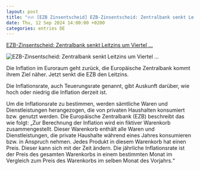 ```yaml
---
layout: post
title: "🔥🔥 [EZB Zinsentscheid] EZB-Zinsentscheid: Zentralbank senkt Leitzins um Viertel ..."
date: Thu, 12 Sep 2024 14:00:00 +0200
categories: entries DE
---
```

[EZB-Zinsentscheid: Zentralbank senkt Leitzins um Viertel ...](https://www.wiwo.de/politik/konjunktur/ezb-entscheid-ezb-senkt-leitzins-um-einen-viertel-prozentpunkt/29988876.html)

![EZB-Zinsentscheid: Zentralbank senkt Leitzins um Viertel ...](https://www.wiwo.de/images/frankfurt-pressekonferenz-der-europaeischen-zentralbank-12-09-2024-christine-lagarde-praesidentin-der-europaeische-ze/29990166/2-format11240.jpg)

Die Inflation im Euroraum geht zurück, die Europäische Zentralbank kommt ihrem Ziel näher. Jetzt senkt die EZB den Leitzins.

Die Inflationsrate, auch Teuerungsrate genannt, gibt Auskunft darüber, wie hoch oder niedrig die Inflation derzeit ist.

Um die Inflationsrate zu bestimmen, werden sämtliche Waren und Dienstleistungen herangezogen, die von privaten Haushalten konsumiert bzw. genutzt werden. Die Europäische Zentralbank (EZB) beschreibt das wie folgt: „Zur Berechnung der Inflation wird ein fiktiver Warenkorb zusammengestellt. Dieser Warenkorb enthält alle Waren und Dienstleistungen, die private Haushalte während eines Jahres konsumieren bzw. in Anspruch nehmen. Jedes Produkt in diesem Warenkorb hat einen Preis. Dieser kann sich mit der Zeit ändern. Die jährliche Inflationsrate ist der Preis des gesamten Warenkorbs in einem bestimmten Monat im Vergleich zum Preis des Warenkorbs im selben Monat des Vorjahrs.“

